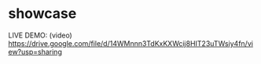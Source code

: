 # showcase
LIVE DEMO: (video) https://drive.google.com/file/d/14WMnnn3TdKxKXWcij8HIT23uTWsiy4fn/view?usp=sharing
